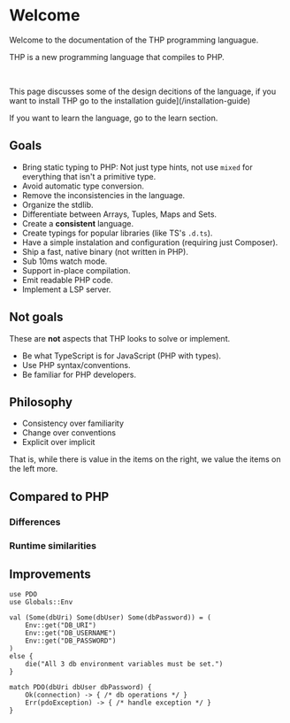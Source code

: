 # Welcome

Welcome to the documentation of the THP programming languague.

THP is a new programming language that compiles to PHP.

<br>

This page discusses some of the design decitions of the language,
if you want to install THP go to the installation guide](/installation-guide)

If you want to learn the language, go to the learn section.

## Goals

- Bring static typing to PHP: Not just type hints, not use `mixed` for everything
    that isn't a primitive type.
- Avoid automatic type conversion.
- Remove the inconsistencies in the language.
- Organize the stdlib.
- Differentiate between Arrays, Tuples, Maps and Sets.
- Create a **consistent** language.
- Create typings for popular libraries (like TS's `.d.ts`).
- Have a simple instalation and configuration (requiring just Composer).
- Ship a fast, native binary (not written in PHP).
- Sub 10ms watch mode.
- Support in-place compilation.
- Emit readable PHP code.
- Implement a LSP server.


## Not goals

These are **not** aspects that THP looks to solve or implement.

- Be what TypeScript is for JavaScript (PHP with types).
- Use PHP syntax/conventions.
- Be familiar for PHP developers.


## Philosophy

- Consistency over familiarity
- Change over conventions
- Explicit over implicit

That is, while there is value in the items on
the right, we value the items on the left more.

## Compared to PHP

### Differences

### Runtime similarities

## Improvements

```misti
use PDO
use Globals::Env

val (Some(dbUri) Some(dbUser) Some(dbPassword)) = (
    Env::get("DB_URI")
    Env::get("DB_USERNAME")
    Env::get("DB_PASSWORD")
)
else {
    die("All 3 db environment variables must be set.")
}

match PDO(dbUri dbUser dbPassword) {
    Ok(connection) -> { /* db operations */ }
    Err(pdoException) -> { /* handle exception */ }
}
```


